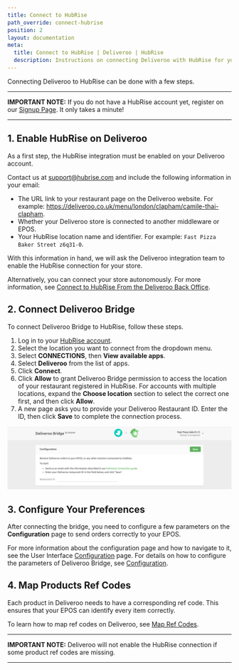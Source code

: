 ```yaml
---
title: Connect to HubRise
path_override: connect-hubrise
position: 2
layout: documentation
meta:
  title: Connect to HubRise | Deliveroo | HubRise
  description: Instructions on connecting Deliveroo with HubRise for your EPOS to work with other apps as a cohesive whole. Connect apps and synchronise your data.
---
```


Connecting Deliveroo to HubRise can be done with a few steps.

---

**IMPORTANT NOTE:** If you do not have a HubRise account yet, register on our [Signup Page](https://manager.hubrise.com/signup). It only takes a minute!

---

## 1. Enable HubRise on Deliveroo

As a first step, the HubRise integration must be enabled on your Deliveroo account.

Contact us at support@hubrise.com and include the following information in your email:

- The URL link to your restaurant page on the Deliveroo website. For example: https://deliveroo.co.uk/menu/london/clapham/camile-thai-clapham.
- Whether your Deliveroo store is connected to another middleware or EPOS.
- Your HubRise location name and identifier. For example: `Fast Pizza Baker Street z6q31-0`.

With this information in hand, we will ask the Deliveroo integration team to enable the HubRise connection for your store.

Alternatively, you can connect your store autonomously. For more information, see [Connect to HubRise From the Deliveroo Back Office](/apps/deliveroo/faqs/connect-from-deliveroo-back-office).

## 2. Connect Deliveroo Bridge

To connect Deliveroo Bridge to HubRise, follow these steps.

1. Log in to your [HubRise account](https://manager.hubrise.com).
1. Select the location you want to connect from the dropdown menu.
1. Select **CONNECTIONS**, then **View available apps**.
1. Select **Deliveroo** from the list of apps.
1. Click **Connect**.
1. Click **Allow** to grant Deliveroo Bridge permission to access the location of your restaurant registered in HubRise. For accounts with multiple locations, expand the **Choose location** section to select the correct one first, and then click **Allow**.
1. A new page asks you to provide your Deliveroo Restaurant ID. Enter the ID, then click **Save** to complete the connection process.

![Deliveroo Restaurant ID](./images/001-deliveroo-restaurant-id.png)

## 3. Configure Your Preferences

After connecting the bridge, you need to configure a few parameters on the **Configuration** page to send orders correctly to your EPOS.

For more information about the configuration page and how to navigate to it, see the User Interface [Configuration](/apps/deliveroo/user-interface/#configuration) page. For details on how to configure the parameters of Deliveroo Bridge, see [Configuration](/apps/deliveroo/configuration).

## 4. Map Products Ref Codes

Each product in Deliveroo needs to have a corresponding ref code. This ensures that your EPOS can identify every item correctly.

To learn how to map ref codes on Deliveroo, see [Map Ref Codes](/apps/deliveroo/map-ref-codes).

---

**IMPORTANT NOTE:** Deliveroo will not enable the HubRise connection if some product ref codes are missing.

---

